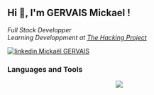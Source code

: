 ## Hi 👋, I'm GERVAIS Mickael !
<p><em>Full Stack Developper</br>Learning Developpment at <a href="https://www.thehackingproject.org/parcours">The Hacking Project</a>
</em></p>

[![linkedin Mickaël GERVAIS](https://img.shields.io/badge/LinkedIn-0077B5?style=for-the-badge&logo=linkedin&logoColor=white)](https://www.linkedin.com/in/gervais-mickael-thimibka/) 



### Languages and Tools

<p align="center">
  <a href="https://skillicons.dev">
    <img src="https://skillicons.dev/icons?i=discord,git,github,postgres,sqlite,ruby,rails,html,css,js,react,bootstrap,figma,heroku,linkedin,vscode," />
  </a>
</p>
